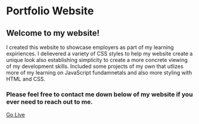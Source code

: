 # Portfolio Website
## Welcome to my website! 

I created this website to showcase employers as part of my learning expiriences.
I delievered a variety of CSS styles to help my website create a unique look also establishing simplicity
to create a more concrete viewing of my development skills.
Included some projects of my own that utlizes more of my learning on JavaScript fundamnetals and also more styling with
HTML and CSS.

### Please feel free to contact me down below of my website if you ever need to reach out to me. 
[Go Live](https://hoisinb0i.github.io/Portfolio_Website/)
